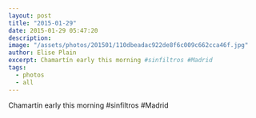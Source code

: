 ```yaml
---
layout: post
title: "2015-01-29"
date: 2015-01-29 05:47:20
description: 
image: "/assets/photos/201501/110dbeadac922de8f6c009c662cca46f.jpg"
author: Elise Plain
excerpt: Chamartín early this morning #sinfiltros #Madrid
tags: 
  - photos
  - all
---
```


Chamartín early this morning #sinfiltros #Madrid
<p></p>
